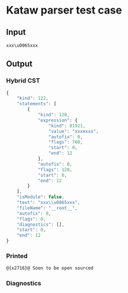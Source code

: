 # Kataw parser test case

## Input

`````js
xxx\u0065xxx
`````

## Output

### Hybrid CST

```javascript
{
    "kind": 122,
    "statements": [
        {
            "kind": 120,
            "expression": {
                "kind": 81921,
                "value": "xxxexxx",
                "autofix": 0,
                "flags": 768,
                "start": 0,
                "end": 12
            },
            "autofix": 0,
            "flags": 128,
            "start": 0,
            "end": 12
        }
    ],
    "isModule": false,
    "text": "xxx\\u0065xxx",
    "fileName": "__root__",
    "autofix": 0,
    "flags": 0,
    "diagnostics": [],
    "start": 0,
    "end": 12
}
```

### Printed

```javascript
@{x2716}@ Soon to be open sourced
```

### Diagnostics

```javascript

```

